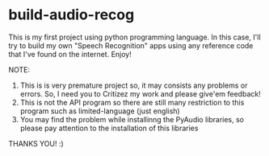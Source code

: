 # build-audio-recog
This is my first project using python programming language. In this case, I'll try to build my own "Speech Recognition" apps using any reference code that I've found on the internet. Enjoy!

NOTE:
1. This is is very premature project so, it may consists any problems or errors. So, I need you to Critizez my work and please give'em feedback!
2. This is not the API program so there are still many restriction to this program such as limited-language (just english)
3. You may find the problem while installinng the PyAudio libraries, so please pay attention to the installation of this libraries

THANKS YOU! :)
